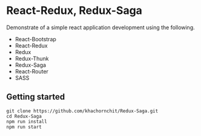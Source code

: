 # React-Redux, Redux-Saga

Demonstrate of a simple react application development using the following.

* React-Bootstrap
* React-Redux
* Redux
* Redux-Thunk
* Redux-Saga
* React-Router
* SASS

## Getting started
```shell
git clone https://github.com/khachornchit/Redux-Saga.git
cd Redux-Saga
npm run install
npm run start
```
